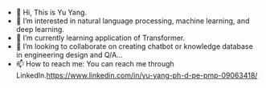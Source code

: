 - 👋 Hi, This is Yu Yang.
- 👀 I’m interested in natural language processing, machine learning, and deep learning. 
- 🌱 I’m currently learning application of Transformer.
- 💞️ I’m looking to collaborate on creating chatbot or knowledge database in engineering design and Q/A... 
- 📫 How to reach me: You can reach me through LinkedIn.https://www.linkedin.com/in/yu-yang-ph-d-pe-pmp-09063418/


<!---
HESyang/HESyang is a ✨ special ✨ repository because its `README.md` (this file) appears on your GitHub profile.
You can click the Preview link to take a look at your changes.
--->
